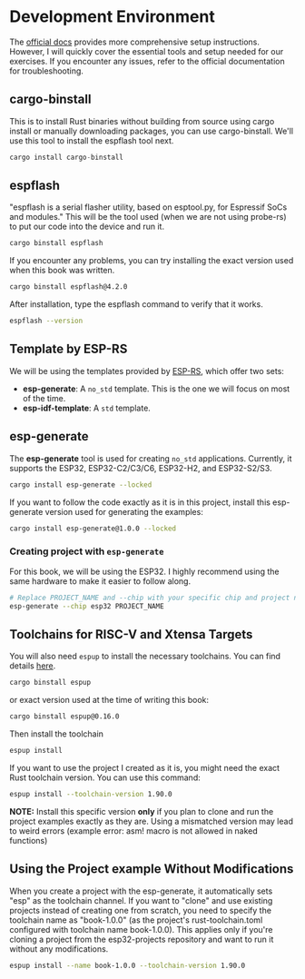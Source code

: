 # Development Environment

The [official docs](https://docs.espressif.com/projects/rust/book/getting-started/index.html) provides more comprehensive setup instructions. However, I will quickly cover the essential tools and setup needed for our exercises. If you encounter any issues, refer to the official documentation for troubleshooting.

## cargo-binstall

This is to install Rust binaries without building from source using cargo install or manually downloading packages, you can use cargo-binstall. We'll use this tool to install the espflash tool next.

```rust
cargo install cargo-binstall
```

## espflash
"espflash is a serial flasher utility, based on esptool.py, for Espressif SoCs and modules."  This will be the tool used (when we are not using probe-rs) to put our code into the device and run it. 

```sh
cargo binstall espflash
```

If you encounter any problems, you can try installing the exact version used when this book was written.

```sh
cargo binstall espflash@4.2.0
```

After installation, type the espflash command to verify that it works.

```sh
espflash --version
```

## Template by ESP-RS

We will be using the templates provided by [ESP-RS](https://docs.espressif.com/projects/rust/book/getting-started/tooling/esp-generate.html), which offer two sets:  

- **esp-generate**: A `no_std` template. This is the one we will focus on most of the time.  
- **esp-idf-template**: A `std` template.

## esp-generate
The **esp-generate** tool is used for creating `no_std` applications. Currently, it supports the ESP32, ESP32-C2/C3/C6, ESP32-H2, and ESP32-S2/S3. 

```sh
cargo install esp-generate --locked
```

If you want to follow the code exactly as it is in this project, install this esp-generate version used for generating the examples:
```sh
cargo install esp-generate@1.0.0 --locked
```


### Creating project with `esp-generate`

For this book, we will be using the ESP32. I highly recommend using the same hardware to make it easier to follow along.

```sh
# Replace PROJECT_NAME and --chip with your specific chip and project name.
esp-generate --chip esp32 PROJECT_NAME
```


## Toolchains for RISC-V and Xtensa Targets

You will also need `espup` to install the necessary toolchains. You can find details [here](https://docs.espressif.com/projects/rust/book/getting-started/toolchain.html?highlight=espup#xtensa-devices).

```sh
cargo binstall espup
```

or exact version used at the time of writing this book:
```sh
cargo binstall espup@0.16.0
```

Then install the toolchain
```sh
espup install
```

If you want to use the project I created as it is, you might need the exact Rust toolchain version. You can use this command:
```sh
espup install --toolchain-version 1.90.0
```

**NOTE:** Install this specific version **only** if you plan to clone and run the project examples exactly as they are. Using a mismatched version may lead to weird errors (example error: asm! macro is not allowed in naked functions)


## Using the Project example Without Modifications

When you create a project with the esp-generate, it automatically sets "esp" as the toolchain channel. If you want to "clone" and use existing projects instead of creating one from scratch, you need to specify the toolchain name as "book-1.0.0" (as the project's rust-toolchain.toml configured with toolchain name book-1.0.0). This applies only if you're cloning a project from the esp32-projects repository and want to run it without any modifications.

```sh
espup install --name book-1.0.0 --toolchain-version 1.90.0
```
